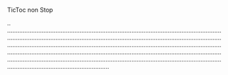 TicToc non Stop

..
.......................................................................................................................................................................................................................................................................................................................................................................................................................................................................................................................................................................................................................................................................................................